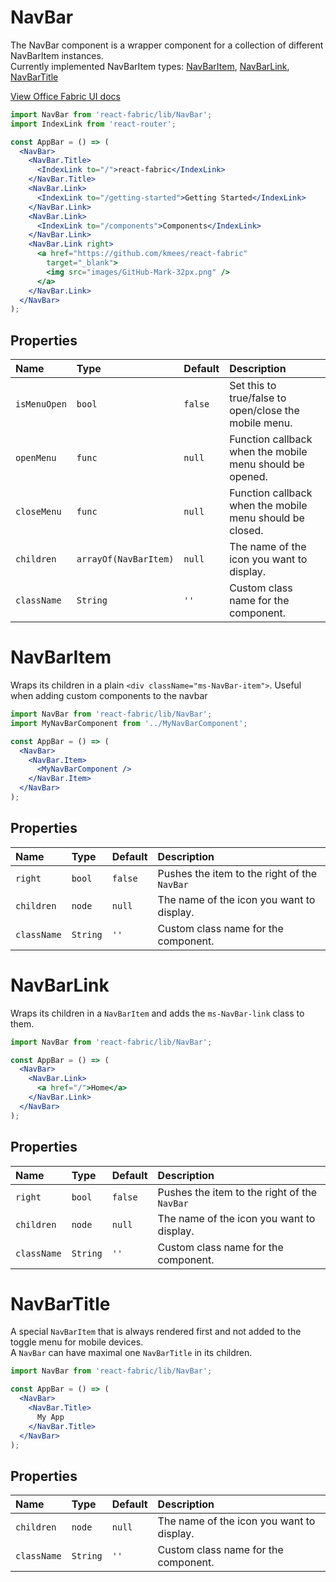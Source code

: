 # NavBar 

The NavBar component is a wrapper component for a collection of different NavBarItem instances. <br>
Currently implemented NavBarItem types: [NavBarItem](#navbaritem), [NavBarLink](#navbarlink), [NavBarTitle](#navbartitle)

<a href="http://dev.office.com/fabric/components/navbar" target="_blank">View Office Fabric UI docs</a>

```jsx
import NavBar from 'react-fabric/lib/NavBar';
import IndexLink from 'react-router';

const AppBar = () => (
  <NavBar>
    <NavBar.Title>
      <IndexLink to="/">react-fabric</IndexLink>
    </NavBar.Title>
    <NavBar.Link>
      <IndexLink to="/getting-started">Getting Started</IndexLink>
    </NavBar.Link>
    <NavBar.Link>
      <IndexLink to="/components">Components</IndexLink>
    </NavBar.Link>
    <NavBar.Link right>
      <a href="https://github.com/kmees/react-fabric"
        target="_blank">
        <img src="images/GitHub-Mark-32px.png" />
      </a>
    </NavBar.Link>
  </NavBar>
);
```

## Properties

| Name         | Type                  | Default | Description                                              |
| :-----       | :-----                | :-----  | :-----                                                   |
| `isMenuOpen` | `bool`                | `false` | Set this to true/false to open/close the mobile menu.    |
| `openMenu`   | `func`                | `null`  | Function callback when the mobile menu should be opened. |
| `closeMenu`  | `func`                | `null`  | Function callback when the mobile menu should be closed. |
| `children`   | `arrayOf(NavBarItem)` | `null`  | The name of the icon you want to display.                |
| `className`  | `String`              | `''`    | Custom class name for the component.                     |

# NavBarItem

Wraps its children in a plain `<div className="ms-NavBar-item">`.
Useful when adding custom components to the navbar

```jsx
import NavBar from 'react-fabric/lib/NavBar';
import MyNavBarComponent from '../MyNavBarComponent';

const AppBar = () => (
  <NavBar>
    <NavBar.Item>
      <MyNavBarComponent />
    </NavBar.Item>
  </NavBar>
);
```

## Properties

| Name        | Type     | Default | Description                                  |
| :-----      | :-----   | :-----  | :-----                                       |
| `right`     | `bool`   | `false` | Pushes the item to the right of the `NavBar` |
| `children`  | `node`   | `null`  | The name of the icon you want to display.    |
| `className` | `String` | `''`    | Custom class name for the component.         |

# NavBarLink

Wraps its children in a `NavBarItem` and adds the `ms-NavBar-link` class to them.

```jsx
import NavBar from 'react-fabric/lib/NavBar';

const AppBar = () => (
  <NavBar>
    <NavBar.Link>
      <a href="/">Home</a>
    </NavBar.Link>
  </NavBar>
);
```

## Properties

| Name        | Type     | Default | Description                                  |
| :-----      | :-----   | :-----  | :-----                                       |
| `right`     | `bool`   | `false` | Pushes the item to the right of the `NavBar` |
| `children`  | `node`   | `null`  | The name of the icon you want to display.    |
| `className` | `String` | `''`    | Custom class name for the component.         |

# NavBarTitle

A special `NavBarItem` that is always rendered first and not added to the toggle menu for mobile devices.<br>
A `NavBar` can have maximal one `NavBarTitle` in its children.

```jsx
import NavBar from 'react-fabric/lib/NavBar';

const AppBar = () => (
  <NavBar>
    <NavBar.Title>
      My App 
    </NavBar.Title>
  </NavBar>
);
```

## Properties

| Name        | Type     | Default | Description                               |
| :-----      | :-----   | :-----  | :-----                                    |
| `children`  | `node`   | `null`  | The name of the icon you want to display. |
| `className` | `String` | `''`    | Custom class name for the component.      |
